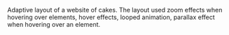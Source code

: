 Adaptive layout of a website of cakes.
The layout used zoom effects when hovering over elements, hover effects, looped animation, parallax effect when hovering over an element.

